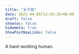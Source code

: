 ```yaml
---
title: "关于我"
date: 2023-04-05T13:56:26+08:00
draft: false
showtoc: false
hidemeta: true
ShowPostNavLinks: false
---
```


A hard-working human.